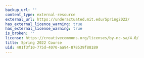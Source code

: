 ```yaml
---
backup_url: ''
content_type: external-resource
external_url: https://underactuated.mit.edu/Spring2022/
has_external_licence_warning: true
has_external_license_warning: true
is_broken: ''
license: https://creativecommons.org/licenses/by-nc-sa/4.0/
title: Spring 2022 Course
uid: 401f3f10-775d-4070-aa94-878539f88189
---
```

